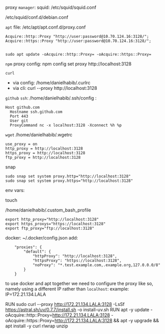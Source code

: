 proxy `manager`: squid: /etc/squid/squid.conf

/etc/squid/conf.d/debian.conf


`apt` file: /etc/apt/apt.conf.d/proxy.conf

```
Acquire::http::Proxy "http://user:password@10.70.124.16:3128/";
Acquire::https::Proxy "http://user:password@10.70.124.16:3128/";


sudo apt update -oAcquire::http::Proxy= -oAcquire::https::Proxy=
```

`npm` proxy config: npm config set proxy http://localhost:3128

`curl`
- via config: /home/danielhabib/.curlrc
- via cli: curl --proxy http://localhost:3128

`github` `ssh`: /home/danielhabib/.ssh/config : 
```
Host github.com
  Hostname ssh.github.com
  Port 443
  User git
  ProxyCommand nc -x localhost:3128 -Xconnect %h %p
```

`wget` /home/danielhabib/.wgetrc
```
use_proxy = on
http_proxy = http://localhost:3128
https_proxy = http://localhost:3128
ftp_proxy = http://localhost:3128
```

snap
```
sudo snap set system proxy.http="http://localhost:3128"
sudo snap set system proxy.https="http://localhost:3128"
```

env vars: 

touch 

/home/danielhabib/.custom_bash_profile

```
export http_proxy="http://localhost:3128"
export https_proxys="https://localhost:3128"
export ftp_proxy="ftp://localhost:3128"
```


docker: ~/.docker/config.json
add:
```
	"proxies": {
		"default": {
			"httpProxy": "http://localhost:3128",
			"httpsProxy": "https://localhost:3128",
			"noProxy": "*.test.example.com,.example.org,127.0.0.0/8"
		}
	}
```

to use docker and apt together we need to configure the proxy like so, namely using a different IP rather than `localhost`:
example: IP=172.21.134.LALA

RUN sudo curl --proxy http://172.21.134.LALA:3128 -LsSf https://astral.sh/uv/0.7.7/install.sh -o install-uv.sh
RUN apt -y update -oAcquire::http::Proxy=http://172.21.134.LALA:3128 -oAcquire::https::Proxy=http://172.21.134.LALA:3128 && apt -y upgrade && apt install -y curl rlwrap unzip
